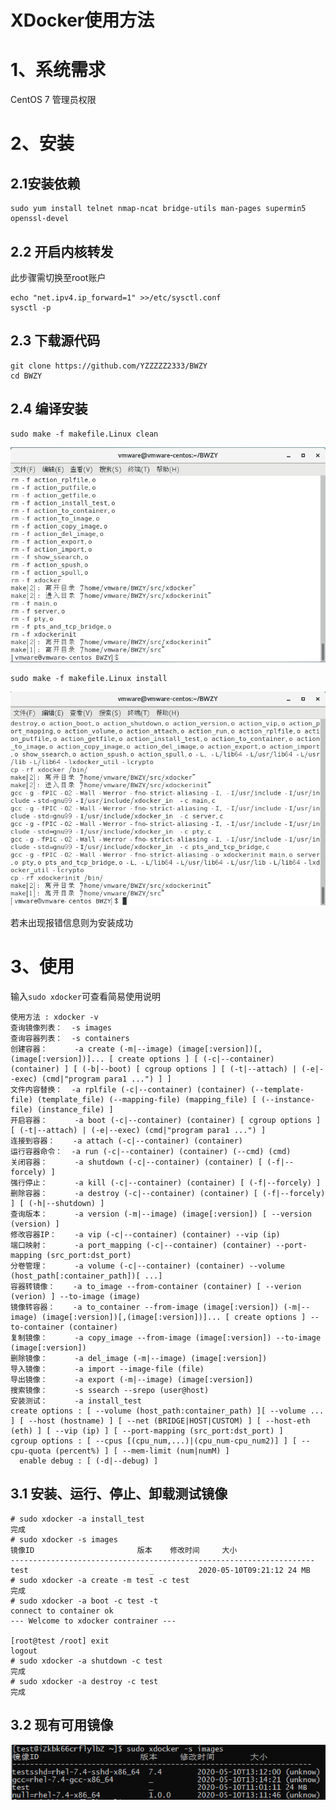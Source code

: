 XDocker使用方法
===================

# 1、系统需求
CentOS 7 管理员权限

# 2、安装

## 2.1安装依赖

    sudo yum install telnet nmap-ncat bridge-utils man-pages supermin5 openssl-devel	

## 2.2 开启内核转发
此步骤需切换至root账户

    echo "net.ipv4.ip_forward=1" >>/etc/sysctl.conf
    sysctl -p
 	
## 2.3 下载源代码

	git clone https://github.com/YZZZZZ2333/BWZY
	cd BWZY

## 2.4 编译安装

    sudo make -f makefile.Linux clean

![images/clean.png](images/clean.png)

    sudo make -f makefile.Linux install

![images/install.png](images/install.png)

若未出现报错信息则为安装成功

# 3、使用

输入```sudo xdocker```可查看简易使用说明

```
使用方法 : xdocker -v
查询镜像列表：  -s images
查询容器列表：  -s containers
创建容器：      -a create (-m|--image) (image[:version])[,(image[:version])]... [ create options ] [ (-c|--container) (container) ] [ (-b|--boot) [ cgroup options ] [ (-t|--attach) | (-e|--exec) (cmd|"program para1 ...") ] ]
文件内容替换：  -a rplfile (-c|--container) (container) (--template-file) (template_file) (--mapping-file) (mapping_file) [ (--instance-file) (instance_file) ]
开启容器：      -a boot (-c|--container) (container) [ cgroup options ] [ (-t|--attach) | (-e|--exec) (cmd|"program para1 ...") ]
连接到容器：    -a attach (-c|--container) (container)
运行容器命令：  -a run (-c|--container) (container) (--cmd) (cmd)
关闭容器：      -a shutdown (-c|--container) (container) [ (-f|--forcely) ]
强行停止：      -a kill (-c|--container) (container) [ (-f|--forcely) ]
删除容器：      -a destroy (-c|--container) (container) [ (-f|--forcely) ] [ (-h|--shutdown) ]
查询版本：      -a version (-m|--image) (image[:version]) [ --version (version) ]
修改容器IP：    -a vip (-c|--container) (container) --vip (ip)
端口映射：      -a port_mapping (-c|--container) (container) --port-mapping (src_port:dst_port)
分卷管理：      -a volume (-c|--container) (container) --volume (host_path[:container_path])[ ...]
容器转镜像：    -a to_image --from-container (container) [ --verion (verion) ] --to-image (image)
镜像转容器：    -a to_container --from-image (image[:version]) (-m|--image) (image[:version])[,(image[:version])]... [ create options ] --to-container (container)
复制镜像：      -a copy_image --from-image (image[:version]) --to-image (image[:version])
删除镜像：      -a del_image (-m|--image) (image[:version])
导入镜像：      -a import --image-file (file)
导出镜像：      -a export (-m|--image) (image[:version])
搜索镜像：      -s ssearch --srepo (user@host)
安装测试：      -a install_test
create options : [ --volume (host_path:container_path) ][ --volume ... ] [ --host (hostname) ] [ --net (BRIDGE|HOST|CUSTOM) ] [ --host-eth (eth) ] [ --vip (ip) ] [ --port-mapping (src_port:dst_port) ]
cgroup options : [ --cpus [(cpu_num,...)|(cpu_num-cpu_num2)] ] [ --cpu-quota (percent%) ] [ --mem-limit (num|numM) ]
  enable debug : [ (-d|--debug) ]
```

## 3.1 安装、运行、停止、卸载测试镜像

```
# sudo xdocker -a install_test
完成
# sudo xdocker -s images
镜像ID                       版本    修改时间     大小     
--------------------------------------------------------------------
test                           _          2020-05-10T09:21:12 24 MB
# sudo xdocker -a create -m test -c test
完成
# sudo xdocker -a boot -c test -t   
connect to container ok
--- Welcome to xdocker contrainer ---

[root@test /root] exit
logout
# sudo xdocker -a shutdown -c test
完成
# sudo xdocker -a destroy -c test
完成
```
## 3.2 现有可用镜像

![images/image.png](images/image.png)
